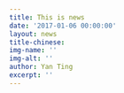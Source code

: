 ```yaml
---
title: This is news
date: '2017-01-06 00:00:00'
layout: news
title-chinese:
img-name: ''
img-alt: ''
author: Yan Ting
excerpt: ''
---
```

